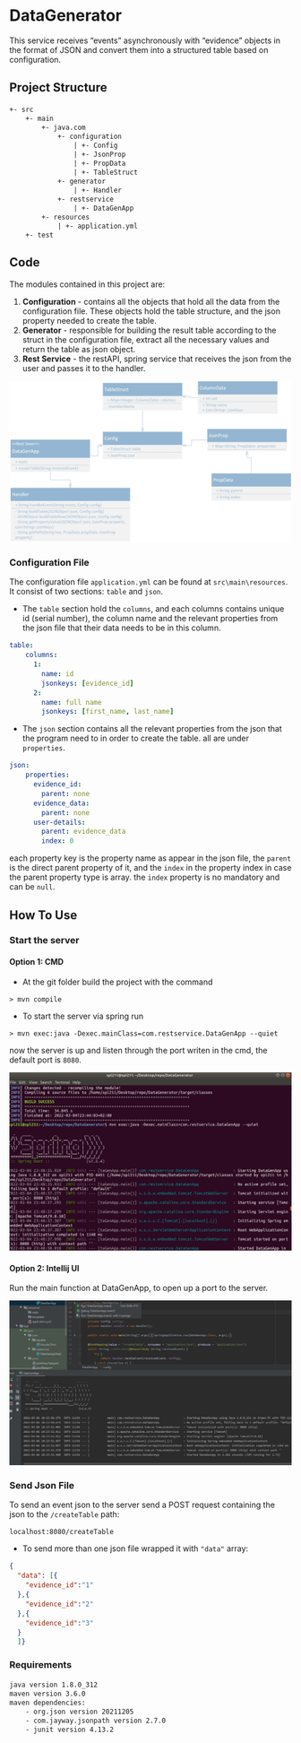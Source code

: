 # DataGenerator
This service receives “events” asynchronously with “evidence” objects in the format of JSON and convert them into a structured table based on configuration.
## Project Structure
```$xslt
+- src
    +- main
        +- java.com
            +- configuration
                | +- Config
                | +- JsonProp
                | +- PropData
                | +- TableStruct
            +- generator
                | +- Handler
            +- restservice
                | +- DataGenApp
        +- resources
            | +- application.yml
    +- test
```
## Code
The modules contained in this project are:
1. **Configuration** - contains all the objects that hold all the data from the configuration file.
These objects hold the table structure, and the json property needed to create the table. 
1. **Generator** - responsible for building the result table according to the struct in the configuration file,
 extract all the necessary values and return the table as json object. 
1. **Rest Service** - the restAPI, spring service that receives the json from the user and passes it to the handler.
<img src="images/uml.png">

### Configuration File
The configuration file `application.yml` can be found at `src\main\resources`.
It consist of two sections: `table` and `json`.
*  The `table` section hold the `columns`, and each columns contains unique id (serial number), the column name and the
relevant properties from the json file that their data needs to be in this column.
```yaml
table:
    columns:
      1:
        name: id
        jsonkeys: [evidence_id]
      2:
        name: full name
        jsonkeys: [first_name, last_name]
```
* The `json` section contains all the relevant properties from the json that the program need to in order to create the table.
all are under `properties`.
```yaml
json:
    properties:
      evidence_id:
        parent: none
      evidence_data:
        parent: none
      user-details:
        parent: evidence_data
        index: 0
```
each property key is the property name as appear in the json file, the `parent` is the direct parent property of it,
 and the `index` in the property index in case the parent property type is array.
the `index` property is no mandatory and can be `null`.
## How To Use
### Start the server
#### Option 1: CMD
* At the git folder build the project with the command
```shell script
> mvn compile
```
* To start the server via spring run
```shell script
> mvn exec:java -Dexec.mainClass=com.restservice.DataGenApp --quiet
```
now the server is up and listen through the port writen in the cmd, the default port is `8080`.

<img src="images/pic1.jpg">

#### Option 2: Intellij UI
Run the main function at DataGenApp, to open up a port to the server.

<img src="images/pic3.jpg">

### Send Json File
To send an event json to the server send a POST request containing the json to the `/createTable` path:
```
localhost:8080/createTable
``` 
* To send more than one json file wrapped it with `"data"` array:
```json
{
  "data": [{
    "evidence_id":"1"
  },{
    "evidence_id":"2"
  },{
    "evidence_id":"3"
  }
  ]}
```

### Requirements
```text
java version 1.8.0_312
maven version 3.6.0
maven dependencies:
    - org.json version 20211205
    - com.jayway.jsonpath version 2.7.0
    - junit version 4.13.2
```


